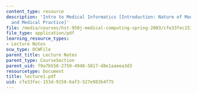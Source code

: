 ```yaml
---
content_type: resource
description: 'Intro to Medical Informatics [Introduction: Nature of Modern Medicine
  and Medical Practice]'
file: /media/courses/hst-950j-medical-computing-spring-2003/cfe33fec153d91586af3527e983b4f75_lecture1.pdf
file_type: application/pdf
learning_resource_types:
- Lecture Notes
ocw_type: OCWFile
parent_title: Lecture Notes
parent_type: CourseSection
parent_uid: f9a7b558-2759-4948-5817-d8e1aaeea3d3
resourcetype: Document
title: lecture1.pdf
uid: cfe33fec-153d-9158-6af3-527e983b4f75
---
```

